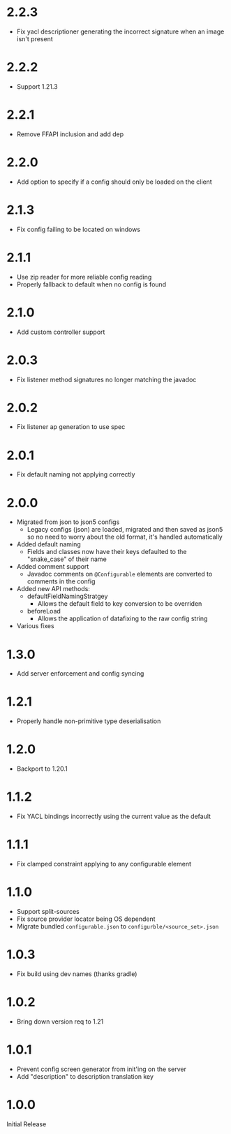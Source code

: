 # 2.2.3

- Fix yacl descriptioner generating the incorrect signature when an image isn't present

# 2.2.2

- Support 1.21.3

# 2.2.1

- Remove FFAPI inclusion and add dep

# 2.2.0

- Add option to specify if a config should only be loaded on the client

# 2.1.3

- Fix config failing to be located on windows

# 2.1.1

- Use zip reader for more reliable config reading
- Properly fallback to default when no config is found

# 2.1.0

- Add custom controller support

# 2.0.3

- Fix listener method signatures no longer matching the javadoc

# 2.0.2

- Fix listener ap generation to use spec

# 2.0.1

- Fix default naming not applying correctly

# 2.0.0

- Migrated from json to json5 configs
  - Legacy configs (json) are loaded, migrated and then saved as json5 so no need to worry about the old format, 
    it's handled automatically
- Added default naming
  - Fields and classes now have their keys defaulted to the "snake_case" of their name
- Added comment support
  - Javadoc comments on `@Configurable` elements are converted to comments in the config
- Added new API methods:
  - defaultFieldNamingStratgey
    - Allows the default field to key conversion to be overriden
  - beforeLoad
    - Allows the application of datafixing to the raw config string
- Various fixes 

# 1.3.0

- Add server enforcement and config syncing

# 1.2.1

- Properly handle non-primitive type deserialisation

# 1.2.0

- Backport to 1.20.1

# 1.1.2
- Fix YACL bindings incorrectly using the current value as the default

# 1.1.1
- Fix clamped constraint applying to any configurable element

# 1.1.0
- Support split-sources
- Fix source provider locator being OS dependent
- Migrate bundled `configurable.json` to `configurble/<source_set>.json`

# 1.0.3
- Fix build using dev names (thanks gradle)

# 1.0.2
- Bring down version req to 1.21

# 1.0.1
- Prevent config screen generator from init'ing on the server
- Add "description" to description translation key

# 1.0.0

Initial Release